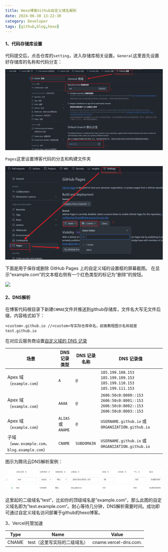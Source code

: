 ```yaml
---
title: Hexo博客Github自定义域名解析
date: 2024-06-30 13:22:30
category: Developer
tags: [github,blog,hexo]
---
```


#### 1、代码存储库设置

代码提交后，点击仓库的`setting`，进入存储库相关设置。`General`这里首先设置好存储库的名称和代码分支：

![github常规设置](../assets/githubpages-setting.png)

`Pages`这里设置博客代码的分支和构建文件夹

![github-Pages设置](../assets/githubpages-setting1.png)

下面是用于保存或删除 GitHub Pages 上的自定义域的设置框的屏幕截图。 在显示“example.com”的文本框右侧有一个红色类型的标记为“删除”的按钮。

![](https://docs.github.com/assets/cb-54199/images/help/pages/remove-custom-domain.png)

#### 2、DNS解析

在博客代码根目录下新建`CNMAE`文件并推送到github存储库，文件名大写无文件后缀，内容格式如下：

```
<custom>.github.io //<custom>写实际仓库命名，前面教程图示名称就是test.github.io
```

在对应云服务商设置[自定义域的 DNS 记录](https://docs.github.com/zh/pages/configuring-a-custom-domain-for-your-github-pages-site/managing-a-custom-domain-for-your-github-pages-site#dns-records-for-your-custom-domain)

| 场景                                            | DNS 记录类型       | DNS 记录名称 | DNS 记录值                                                   |
| ----------------------------------------------- | ------------------ | ------------ | ------------------------------------------------------------ |
| Apex 域 （`example.com`）                       | `A`                | `@`          | `185.199.108.153` `185.199.109.153` `185.199.110.153` `185.199.111.153` |
| Apex 域 （`example.com`）                       | `AAAA`             | `@`          | `2606:50c0:8000::153` `2606:50c0:8001::153` `2606:50c0:8002::153` `2606:50c0:8003::153` |
| Apex 域 （`example.com`）                       | `ALIAS` 或 `ANAME` | `@`          | `USERNAME.github.io` 或 `ORGANIZATION.github.io`             |
| 子域 （`www.example.com`、 `blog.example.com`） | `CNAME`            | `SUBDOMAIN`  | `USERNAME.github.io` 或 `ORGANIZATION.github.io`             |

图示为腾讯云DNS解析案例：

![tx-dns](../assets/tx-dns.png)

这里起的二级域名”test“，比如你的顶级域名是”example.com“，那么此图的自定义域名即为”test.example.com“。耐心等待几分钟，DNS解析需要时间。成功即可通过自定义域名访问部署于github的hexo博客。

3、Vercel托管加速

| Type  | Name                         |         Value         |
| ----- | ---------------------------- | :-------------------: |
| CNAME | test（这里写实际的二级域名） | cname.vercel-dns.com. |

